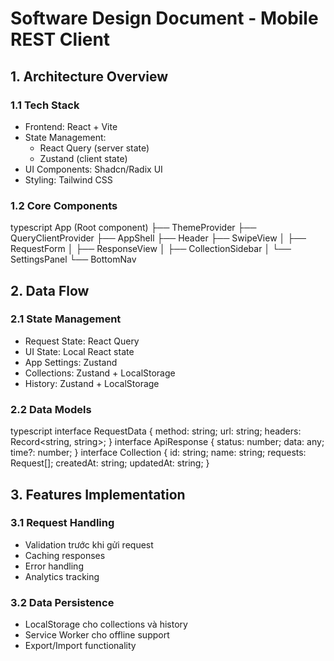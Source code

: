 # Software Design Document - Mobile REST Client

## 1. Architecture Overview

### 1.1 Tech Stack
- Frontend: React + Vite
- State Management: 
  - React Query (server state)
  - Zustand (client state)
- UI Components: Shadcn/Radix UI
- Styling: Tailwind CSS

### 1.2 Core Components
typescript
App (Root component)
├── ThemeProvider
├── QueryClientProvider
├── AppShell
├── Header
├── SwipeView
│ ├── RequestForm
│ ├── ResponseView
│ ├── CollectionSidebar
│ └── SettingsPanel
└── BottomNav


## 2. Data Flow

### 2.1 State Management
- Request State: React Query
- UI State: Local React state
- App Settings: Zustand
- Collections: Zustand + LocalStorage
- History: Zustand + LocalStorage

### 2.2 Data Models
typescript
interface RequestData {
method: string;
url: string;
headers: Record<string, string>;
}
interface ApiResponse {
status: number;
data: any;
time?: number;
}
interface Collection {
id: string;
name: string;
requests: Request[];
createdAt: string;
updatedAt: string;
}

## 3. Features Implementation

### 3.1 Request Handling
- Validation trước khi gửi request
- Caching responses
- Error handling
- Analytics tracking

### 3.2 Data Persistence
- LocalStorage cho collections và history
- Service Worker cho offline support
- Export/Import functionality
